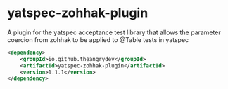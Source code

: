 # yatspec-zohhak-plugin
A plugin for the yatspec acceptance test library that allows the parameter coercion from zohhak to be applied to @Table tests in yatspec

```xml
<dependency>
    <groupId>io.github.theangrydev</groupId>
    <artifactId>yatspec-zohhak-plugin</artifactId>
    <version>1.1.1</version>
</dependency>
```
